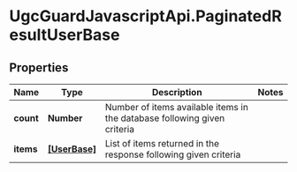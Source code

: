 # UgcGuardJavascriptApi.PaginatedResultUserBase

## Properties

Name | Type | Description | Notes
------------ | ------------- | ------------- | -------------
**count** | **Number** | Number of items available items in the database following given criteria | 
**items** | [**[UserBase]**](UserBase.md) | List of items returned in the response following given criteria | 


